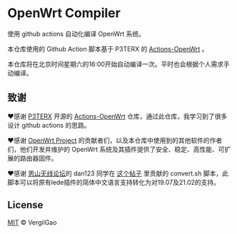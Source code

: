 # OpenWrt Compiler

使用 github actions 自动化编译 OpenWrt 系统。

本仓库使用的 Github Action 脚本基于 P3TERX 的 [Actions-OpenWrt](https://github.com/P3TERX/Actions-OpenWrt) 。

本仓库将在北京时间星期六的16:00开始自动编译一次。平时也会根据个人需求手动编译。

## 致谢

❤️感谢 [P3TERX](https://github.com/P3TERX) 开源的 [Actions-OpenWrt](https://github.com/P3TERX/Actions-OpenWrt) 仓库，通过此仓库，我学习到了很多设计 github actions 的思路。

❤️感谢 [OpenWrt Project](https://openwrt.org/) 的贡献者们，以及本仓库中使用到的其他软件的作者们，他们开发并维护的 OpenWrt 系统及其插件提供了安全、稳定、高性能、可扩展的路由器固件。

❤️感谢 [恩山无线论坛](https://www.right.com.cn/forum/forum.php)的 dan123 同学在 [这个帖子](https://www.right.com.cn/forum/thread-5014665-1-1.html) 里贡献的 convert.sh 脚本，此脚本可以将原有lede插件的简体中文语言支持转化为对19.07及21.02的支持。

## License

[MIT](https://github.com/VergilGao/openwrt-actions/blob/master/LICENSE) © VergilGao
